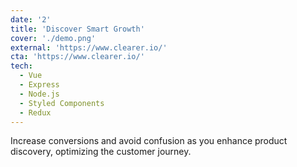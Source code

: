 ```yaml
---
date: '2'
title: 'Discover Smart Growth'
cover: './demo.png'
external: 'https://www.clearer.io/'
cta: 'https://www.clearer.io/'
tech:
  - Vue
  - Express
  - Node.js
  - Styled Components
  - Redux
---
```


Increase conversions and avoid confusion as you enhance product discovery, optimizing the customer journey.

